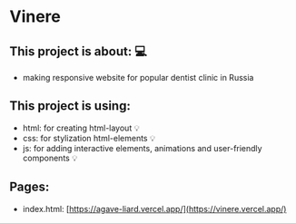 # Vinere

## This project is about: 💻
- making responsive website for popular dentist clinic in Russia

## This project is using:
- html: for creating html-layout 💡
- css: for stylization html-elements 💡
- js: for adding interactive elements, animations and user-friendly components 💡

## Pages:
- index.html: [https://agave-liard.vercel.app/](https://vinere.vercel.app/)

 
